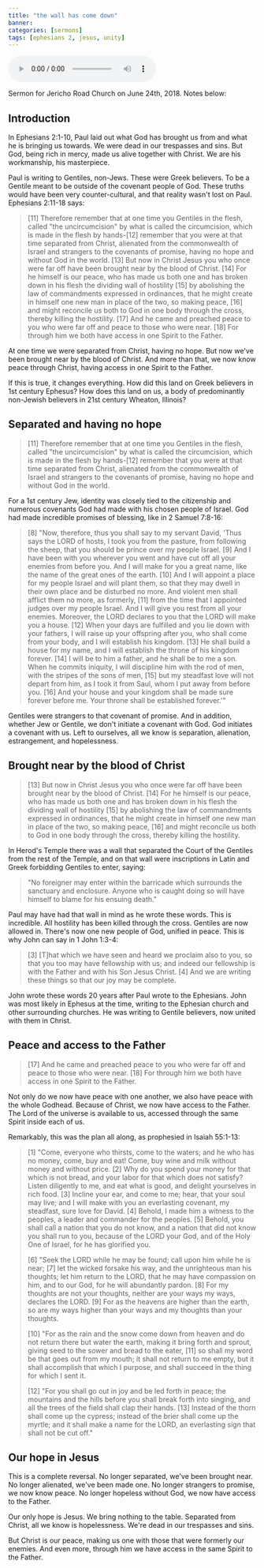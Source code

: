 ```yaml
---
title: "the wall has come down"
banner:
categories: [sermons]
tags: [ephesians 2, jesus, unity]
---
```


<audio controls src="/assets/posts/sermons/2018-06-24-the-wall-has-come-down.mp3"></audio>

Sermon for Jericho Road Church on June 24th, 2018. Notes below:

## Introduction

In Ephesians 2:1-10, Paul laid out what God has brought us from and what he is bringing us towards. We were dead in our trespasses and sins. But God, being rich in mercy, made us alive together with Christ. We are his workmanship, his masterpiece.

Paul is writing to Gentiles, non-Jews. These were Greek believers. To be a Gentile meant to be outside of the covenant people of God. These truths would have been very counter-cultural, and that reality wasn't lost on Paul. Ephesians 2:11-18 says:

> [11] Therefore remember that at one time you Gentiles in the flesh, called "the uncircumcision" by what is called the circumcision, which is made in the flesh by hands-[12] remember that you were at that time separated from Christ, alienated from the commonwealth of Israel and strangers to the covenants of promise, having no hope and without God in the world. [13] But now in Christ Jesus you who once were far off have been brought near by the blood of Christ. [14] For he himself is our peace, who has made us both one and has broken down in his flesh the dividing wall of hostility [15] by abolishing the law of commandments expressed in ordinances, that he might create in himself one new man in place of the two, so making peace, [16] and might reconcile us both to God in one body through the cross, thereby killing the hostility. [17] And he came and preached peace to you who were far off and peace to those who were near. [18] For through him we both have access in one Spirit to the Father.

At one time we were separated from Christ, having no hope. But now we've been brought near by the blood of Christ. And more than that, we now know peace through Christ, having access in one Spirit to the Father.

If this is true, it changes everything. How did this land on Greek believers in 1st century Ephesus? How does this land on us, a body of predominantly non-Jewish believers in 21st century Wheaton, Illinois?

## Separated and having no hope

> [11] Therefore remember that at one time you Gentiles in the flesh, called "the uncircumcision" by what is called the circumcision, which is made in the flesh by hands-[12] remember that you were at that time separated from Christ, alienated from the commonwealth of Israel and strangers to the covenants of promise, having no hope and without God in the world.

For a 1st century Jew, identity was closely tied to the citizenship and numerous covenants God had made with his chosen people of Israel. God had made incredible promises of blessing, like in 2 Samuel 7:8-16:

> [8] "Now, therefore, thus you shall say to my servant David, 'Thus says the LORD of hosts, I took you from the pasture, from following the sheep, that you should be prince over my people Israel. [9] And I have been with you wherever you went and have cut off all your enemies from before you. And I will make for you a great name, like the name of the great ones of the earth. [10] And I will appoint a place for my people Israel and will plant them, so that they may dwell in their own place and be disturbed no more. And violent men shall afflict them no more, as formerly, [11] from the time that I appointed judges over my people Israel. And I will give you rest from all your enemies. Moreover, the LORD declares to you that the LORD will make you a house. [12] When your days are fulfilled and you lie down with your fathers, I will raise up your offspring after you, who shall come from your body, and I will establish his kingdom. [13] He shall build a house for my name, and I will establish the throne of his kingdom forever. [14] I will be to him a father, and he shall be to me a son. When he commits iniquity, I will discipline him with the rod of men, with the stripes of the sons of men, [15] but my steadfast love will not depart from him, as I took it from Saul, whom I put away from before you. [16] And your house and your kingdom shall be made sure forever before me. Your throne shall be established forever.'"

Gentiles were strangers to that covenant of promise. And in addition, whether Jew or Gentile, we don't initiate a covenant with God. God initiates a covenant with us. Left to ourselves, all we know is separation, alienation, estrangement, and hopelessness.

## Brought near by the blood of Christ

> [13] But now in Christ Jesus you who once were far off have been brought near by the blood of Christ. [14] For he himself is our peace, who has made us both one and has broken down in his flesh the dividing wall of hostility [15] by abolishing the law of commandments expressed in ordinances, that he might create in himself one new man in place of the two, so making peace, [16] and might reconcile us both to God in one body through the cross, thereby killing the hostility.

In Herod's Temple there was a wall that separated the Court of the Gentiles from the rest of the Temple, and on that wall were inscriptions in Latin and Greek forbidding Gentiles to enter, saying:

> "No foreigner may enter within the barricade which surrounds the sanctuary and enclosure. Anyone who is caught doing so will have himself to blame for his ensuing death."

Paul may have had that wall in mind as he wrote these words. This is incredible. All hostility has been killed through the cross. Gentiles are now allowed in. There's now one new people of God, unified in peace. This is why John can say in 1 John 1:3-4:

> [3] [T]hat which we have seen and heard we proclaim also to you, so that you too may have fellowship with us; and indeed our fellowship is with the Father and with his Son Jesus Christ. [4] And we are writing these things so that our joy may be complete.

John wrote these words 20 years after Paul wrote to the Ephesians. John was most likely in Ephesus at the time, writing to the Ephesian church and other surrounding churches. He was writing to Gentile believers, now united with them in Christ.

## Peace and access to the Father

> [17] And he came and preached peace to you who were far off and peace to those who were near. [18] For through him we both have access in one Spirit to the Father.

Not only do we now have peace with one another, we also have peace with the whole Godhead. Because of Christ, we now have access to the Father. The Lord of the universe is available to us, accessed through the same Spirit inside each of us.

Remarkably, this was the plan all along, as prophesied in Isaiah 55:1-13:

> [1] "Come, everyone who thirsts, come to the waters; and he who has no money, come, buy and eat! Come, buy wine and milk without money and without price. [2] Why do you spend your money for that which is not bread, and your labor for that which does not satisfy? Listen diligently to me, and eat what is good, and delight yourselves in rich food. [3] Incline your ear, and come to me; hear, that your soul may live; and I will make with you an everlasting covenant, my steadfast, sure love for David. [4] Behold, I made him a witness to the peoples, a leader and commander for the peoples. [5] Behold, you shall call a nation that you do not know, and a nation that did not know you shall run to you, because of the LORD your God, and of the Holy One of Israel, for he has glorified you.
> 
> [6] "Seek the LORD while he may be found; call upon him while he is near; [7] let the wicked forsake his way, and the unrighteous man his thoughts; let him return to the LORD, that he may have compassion on him, and to our God, for he will abundantly pardon. [8] For my thoughts are not your thoughts, neither are your ways my ways, declares the LORD. [9] For as the heavens are higher than the earth, so are my ways higher than your ways and my thoughts than your thoughts.
> 
> [10] "For as the rain and the snow come down from heaven and do not return there but water the earth, making it bring forth and sprout, giving seed to the sower and bread to the eater, [11] so shall my word be that goes out from my mouth; it shall not return to me empty, but it shall accomplish that which I purpose, and shall succeed in the thing for which I sent it.
> 
> [12] "For you shall go out in joy and be led forth in peace; the mountains and the hills before you shall break forth into singing, and all the trees of the field shall clap their hands. [13] Instead of the thorn shall come up the cypress; instead of the brier shall come up the myrtle; and it shall make a name for the LORD, an everlasting sign that shall not be cut off."

## Our hope in Jesus

This is a complete reversal. No longer separated, we've been brought near. No longer alienated, we've been made one. No longer strangers to promise, we now know peace. No longer hopeless without God, we now have access to the Father.

Our only hope is Jesus. We bring nothing to the table. Separated from Christ, all we know is hopelessness. We're dead in our trespasses and sins.

But Christ is our peace, making us one with those that were formerly our enemies. And even more, through him we have access in the same Spirit to the Father.
